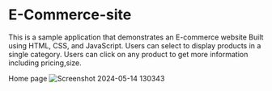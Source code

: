 # E-Commerce-site
This is a sample application that demonstrates an E-commerce website Built using HTML, CSS, and JavaScript.
Users can select to display products in a single category. Users can click on any product to get more information including pricing,size. 

Home page
![Screenshot 2024-05-14 130343](https://github.com/princesingh6679/E-Commerce-site/assets/104294560/1014f4b1-bee0-42da-91a4-845fc3911255)

